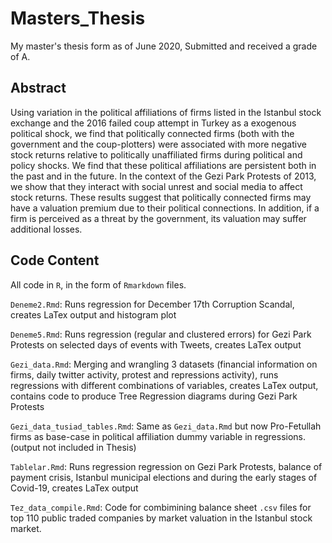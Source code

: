 # Masters_Thesis
My master's thesis form as of June 2020, Submitted and received a grade of A. 

## Abstract

Using variation in the political affiliations of firms listed in the Istanbul stock exchange and the 2016 failed coup attempt in Turkey as a exogenous political shock, we find that politically connected firms (both with the government and the coup-plotters) were associated with more negative stock returns relative to politically unaffiliated firms during political and policy shocks. We find that these political affiliations are persistent both in the past and in the future. In the context of the Gezi Park Protests of 2013, we show that they interact with social unrest and social media to affect stock returns. These results suggest that politically connected firms may have a valuation premium due to their political connections. In addition, if a firm is perceived as a threat by the government, its valuation may suffer additional losses.

## Code Content

All code in `R`, in the form of `Rmarkdown` files. 

`Deneme2.Rmd`: Runs regression for December 17th Corruption Scandal, creates LaTex output and histogram plot

`Deneme5.Rmd`: Runs regression (regular and clustered errors) for Gezi Park Protests on selected days of events with Tweets, creates LaTex output

`Gezi_data.Rmd`: Merging and wrangling 3 datasets (financial information on firms, daily twitter activity, protest and repressions activity), runs regressions with different combinations of variables, creates LaTex output, contains code to produce Tree Regression diagrams during Gezi Park Protests

`Gezi_data_tusiad_tables.Rmd`: Same as `Gezi_data.Rmd` but now Pro-Fetullah firms as base-case in political affiliation dummy variable in regressions. (output not included in Thesis)

`Tablelar.Rmd`: Runs regression regression on Gezi Park Protests, balance of payment crisis, Istanbul municipal elections and during the early stages of Covid-19, creates LaTex output

`Tez_data_compile.Rmd`: Code for combimining balance sheet `.csv` files for top 110 public traded companies by market valuation in the Istanbul stock market. 




